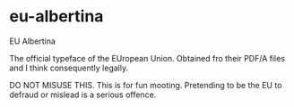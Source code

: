 # eu-albertina
 EU Albertina

The official typeface of the EUropean Union. Obtained fro their PDF/A files and I think consequently legally.

DO NOT MISUSE THIS. This is for fun mooting.  Pretending to be the EU to defraud or mislead is a serious offence. 

